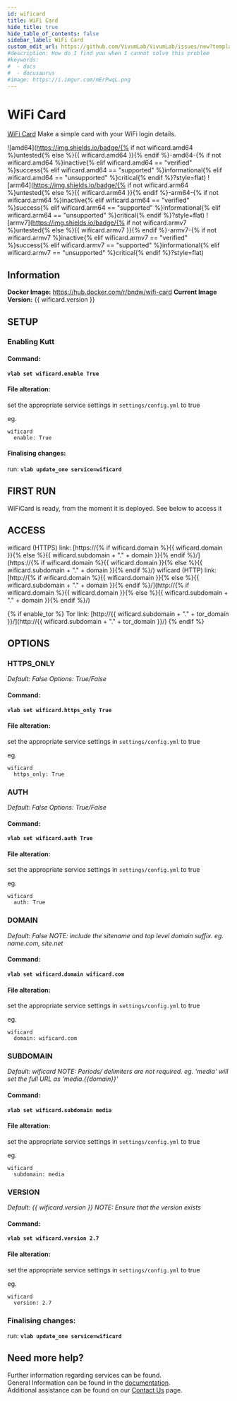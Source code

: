 ```yaml
---
id: wificard
title: WiFi Card
hide_title: true
hide_table_of_contents: false
sidebar_label: WiFi Card
custom_edit_url: https://github.com/VivumLab/VivumLab/issues/new?template=documentation.md
#description: How do I find you when I cannot solve this problem
#keywords:
#  - docs
#  - docusaurus
#image: https://i.imgur.com/mErPwqL.png
---
```


# WiFi Card

[WiFi Card](https://wificard.bdw.to/) Make a simple card with your WiFi login details.

![amd64](https://img.shields.io/badge/{% if not wificard.amd64 %}untested{% else %}{{ wificard.amd64 }}{% endif %}-amd64-{% if not wificard.amd64 %}inactive{% elif wificard.amd64 == "verified" %}success{% elif wificard.amd64 == "supported" %}informational{% elif wificard.amd64 == "unsupported" %}critical{% endif %}?style=flat)
![arm64](https://img.shields.io/badge/{% if not wificard.arm64 %}untested{% else %}{{ wificard.arm64 }}{% endif %}-arm64-{% if not wificard.arm64 %}inactive{% elif wificard.arm64 == "verified" %}success{% elif wificard.arm64 == "supported" %}informational{% elif wificard.arm64 == "unsupported" %}critical{% endif %}?style=flat)
![armv7](https://img.shields.io/badge/{% if not wificard.armv7 %}untested{% else %}{{ wificard.armv7 }}{% endif %}-armv7-{% if not wificard.armv7 %}inactive{% elif wificard.armv7 == "verified" %}success{% elif wificard.armv7 == "supported" %}informational{% elif wificard.armv7 == "unsupported" %}critical{% endif %}?style=flat)

## Information


**Docker Image:** https://hub.docker.com/r/bndw/wifi-card
**Current Image Version:** {{ wificard.version }}

## SETUP

### Enabling Kutt

#### Command:

**`vlab set wificard.enable True`**

#### File alteration:

set the appropriate service settings in `settings/config.yml` to true

eg.
```
wificard
  enable: True
```

#### Finalising changes:

run: **`vlab update_one service=wificard`**

## FIRST RUN

WiFiCard is ready, from the moment it is deployed. See below to access it

## ACCESS

wificard (HTTPS) link: [https://{% if wificard.domain %}{{ wificard.domain }}{% else %}{{ wificard.subdomain + "." + domain }}{% endif %}/](https://{% if wificard.domain %}{{ wificard.domain }}{% else %}{{ wificard.subdomain + "." + domain }}{% endif %}/)
wificard (HTTP) link: [http://{% if wificard.domain %}{{ wificard.domain }}{% else %}{{ wificard.subdomain + "." + domain }}{% endif %}/](http://{% if wificard.domain %}{{ wificard.domain }}{% else %}{{ wificard.subdomain + "." + domain }}{% endif %}/)

{% if enable_tor %}
Tor link: [http://{{ wificard.subdomain + "." + tor_domain }}/](http://{{ wificard.subdomain + "." + tor_domain }}/)
{% endif %}

## OPTIONS

### HTTPS_ONLY
*Default: False*
*Options: True/False*

#### Command:

**`vlab set wificard.https_only True`**

#### File alteration:

set the appropriate service settings in `settings/config.yml` to true

eg.
```
wificard
  https_only: True
```

### AUTH
*Default: False*
*Options: True/False*

#### Command:

**`vlab set wificard.auth True`**

#### File alteration:

set the appropriate service settings in `settings/config.yml` to true

eg.
```
wificard
  auth: True
```

### DOMAIN
*Default: False*
*NOTE: include the sitename and top level domain suffix. eg. name.com, site.net*

#### Command:

**`vlab set wificard.domain wificard.com`**

#### File alteration:

set the appropriate service settings in `settings/config.yml` to true

eg.
```
wificard
  domain: wificard.com
```

### SUBDOMAIN
*Default: wificard*
*NOTE: Periods/ delimiters are not required. eg. 'media' will set the full URL as 'media.{{domain}}'*

#### Command:

**`vlab set wificard.subdomain media`**

#### File alteration:

set the appropriate service settings in `settings/config.yml` to true

eg.
```
wificard
  subdomain: media
```

### VERSION
*Default: {{  wificard.version  }}*
*NOTE: Ensure that the version exists*

#### Command:

**`vlab set wificard.version 2.7`**

#### File alteration:

set the appropriate service settings in `settings/config.yml` to true

eg.
```
wificard
  version: 2.7
```

### Finalising changes:

run: **`vlab update_one service=wificard`**

## Need more help?
Further information regarding services can be found. \
General Information can be found in the [documentation](https://docs.vivumlab.com). \
Additional assistance can be found on our [Contact Us](https://docs.vivumlab.com/Contact-us) page.
